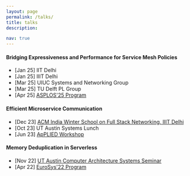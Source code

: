 ```yaml
---
layout: page
permalink: /talks/
title: talks
description:

nav: true
---
```


#### Bridging Expressiveness and Performance for Service Mesh Policies
<ul>
    <li>[Jan 25] IIT Delhi</li>
    <li>[Jan 25] IIIT Delhi</li>
    <li>[Mar 25] UIUC Systems and Networking Group</li>
    <li>[Mar 25] TU Delft PL Group</li>
    <li>[Apr 25] <a href="https://www.asplos-conference.org/asplos2025/">ASPLOS'25 Program</a></li>
</ul>

#### Efficient Microservice Communication
<ul>
    <li>[Dec 23] <a href="https://www.iiitd.ac.in/fsn/">ACM India Winter School on Full Stack Networking, IIIT Delhi</a></li>
    <li>[Oct 23] UT Austin Systems Lunch</li>
    <li>[Jun 23] <a href="https://www.cse.chalmers.se/~elad/ApPLIED2023/">ApPLIED Workshop</a></li>
</ul>

#### Memory Deduplication in Serverless
<ul>
    <li>[Nov 22] <a href="https://sites.utexas.edu/comparch/">UT Austin Computer Architecture Systems Seminar</a></li>
    <li>[Apr 22] <a href="https://2022.eurosys.org/index.html">EuroSys'22 Program</a></li>
</ul>